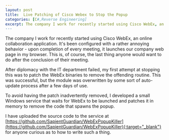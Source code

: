 ```yaml
---
layout: post
title:  Live Patching of Cisco Webex to Stop the Popup
categories: [C#,Reverse Engineering]
excerpt: The company I work for recently started using Cisco WebEx, an online collaboration application. It's been configured with a rather annoying behavior - upon completion of every meeting, it launches our company web page in my browser. This is, of course, the last thing anyone would want to do after the conclusion of their meeting.
---
```


The company I work for recently started using Cisco WebEx, an online collaboration application. It's been configured with a rather annoying behavior - upon completion of every meeting, it launches our company web page in my browser. This is, of course, the last thing anyone would want to do after the conclusion of their meeting.

After diplomacy with the IT department failed, my first attempt at stopping this was to patch the WebEx binaries to remove the offending routine. This was successful, but the module was overwritten by some sort of auto-update process after a few days of use.

To avoid having the patch inadvertently removed, I developed a small Windows service that waits for WebEx to be launched and patches it in memory to remove the code that spawns the popup.

I have uploaded the source code to the service at [https://github.com/SapientGuardian/WebExPopupKiller](https://github.com/SapientGuardian/WebExPopupKiller){:target="_blank"} for anyone curious as to how to write such a thing.